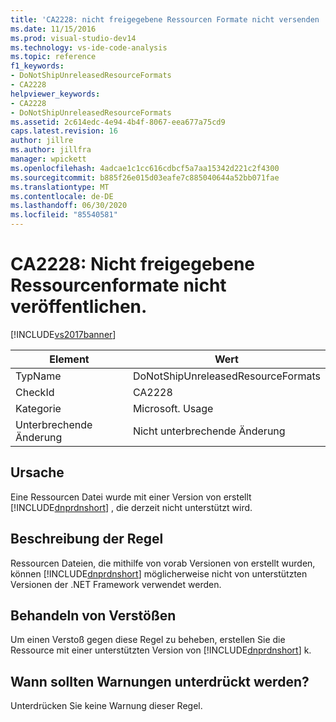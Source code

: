 ```yaml
---
title: 'CA2228: nicht freigegebene Ressourcen Formate nicht versenden | Microsoft-Dokumentation'
ms.date: 11/15/2016
ms.prod: visual-studio-dev14
ms.technology: vs-ide-code-analysis
ms.topic: reference
f1_keywords:
- DoNotShipUnreleasedResourceFormats
- CA2228
helpviewer_keywords:
- CA2228
- DoNotShipUnreleasedResourceFormats
ms.assetid: 2c614edc-4e94-4b4f-8067-eea677a75cd9
caps.latest.revision: 16
author: jillre
ms.author: jillfra
manager: wpickett
ms.openlocfilehash: 4adcae1c1cc616cdbcf5a7aa15342d221c2f4300
ms.sourcegitcommit: b885f26e015d03eafe7c885040644a52bb071fae
ms.translationtype: MT
ms.contentlocale: de-DE
ms.lasthandoff: 06/30/2020
ms.locfileid: "85540581"
---
```

# <a name="ca2228-do-not-ship-unreleased-resource-formats"></a>CA2228: Nicht freigegebene Ressourcenformate nicht veröffentlichen.
[!INCLUDE[vs2017banner](../includes/vs2017banner.md)]

|Element|Wert|
|-|-|
|TypName|DoNotShipUnreleasedResourceFormats|
|CheckId|CA2228|
|Kategorie|Microsoft. Usage|
|Unterbrechende Änderung|Nicht unterbrechende Änderung|

## <a name="cause"></a>Ursache
 Eine Ressourcen Datei wurde mit einer Version von erstellt [!INCLUDE[dnprdnshort](../includes/dnprdnshort-md.md)] , die derzeit nicht unterstützt wird.

## <a name="rule-description"></a>Beschreibung der Regel
 Ressourcen Dateien, die mithilfe von vorab Versionen von erstellt wurden, können [!INCLUDE[dnprdnshort](../includes/dnprdnshort-md.md)] möglicherweise nicht von unterstützten Versionen der .NET Framework verwendet werden.

## <a name="how-to-fix-violations"></a>Behandeln von Verstößen
 Um einen Verstoß gegen diese Regel zu beheben, erstellen Sie die Ressource mit einer unterstützten Version von [!INCLUDE[dnprdnshort](../includes/dnprdnshort-md.md)] k.

## <a name="when-to-suppress-warnings"></a>Wann sollten Warnungen unterdrückt werden?
 Unterdrücken Sie keine Warnung dieser Regel.
